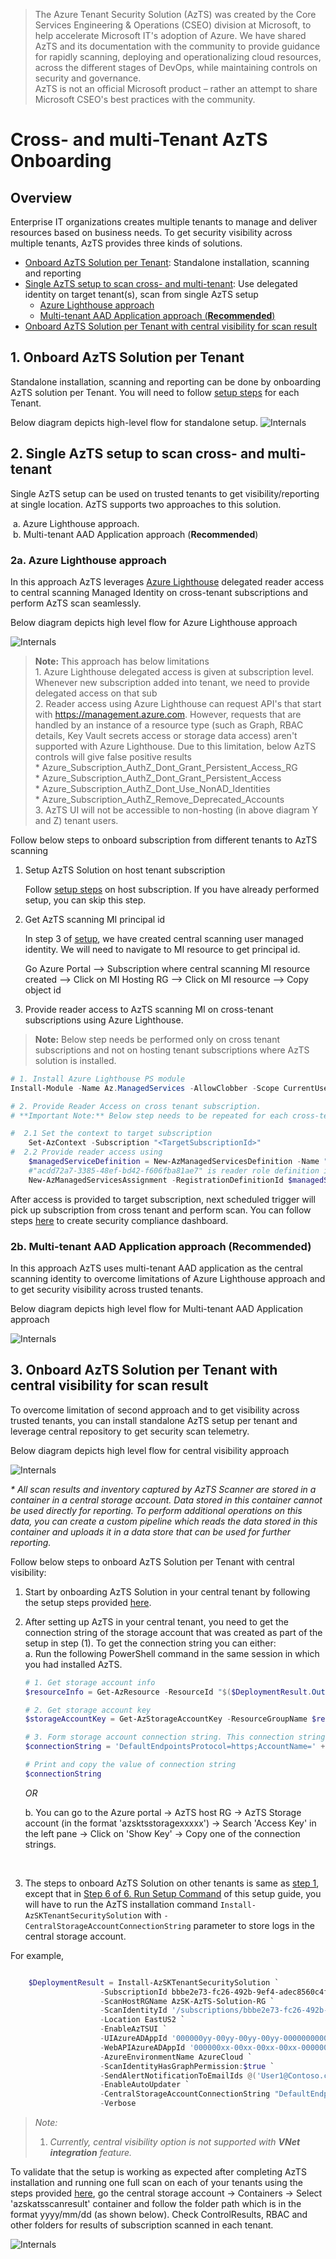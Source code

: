 > The Azure Tenant Security Solution (AzTS) was created by the Core Services Engineering & Operations (CSEO) division at Microsoft, to help accelerate Microsoft IT's adoption of Azure. We have shared AzTS and its documentation with the community to provide guidance for rapidly scanning, deploying and operationalizing cloud resources, across the different stages of DevOps, while maintaining controls on security and governance.
<br>AzTS is not an official Microsoft product – rather an attempt to share Microsoft CSEO's best practices with the community.

# Cross- and multi-Tenant AzTS Onboarding

## Overview

Enterprise IT organizations creates multiple tenants to manage and deliver resources based on business needs. To get security visibility across multiple tenants, AzTS provides three kinds of solutions.

- [Onboard AzTS Solution per Tenant](#1-onboard-azts-solution-per-tenant): Standalone installation, scanning and reporting 
- [Single AzTS setup to scan cross- and multi-tenant](#2-single-azts-setup-to-scan-cross--and-multi-tenant): Use delegated identity on target tenant(s), scan from single AzTS setup
  - [Azure Lighthouse approach](#2a-azure-lighthouse-approach)
  - [Multi-tenant AAD Application approach (**Recommended**)](#2b-multi-tenant-aad-application-approach-recommended)
- [ Onboard AzTS Solution per Tenant with central visibility for scan result](#3-onboard-azts-solution-per-tenant-with-central-visibility-for-scan-result)   



## 1. Onboard AzTS Solution per Tenant

Standalone installation, scanning and reporting can be done by onboarding AzTS solution per Tenant.
You will need to follow [setup steps](/01-Setup%20and%20getting%20started/README.md) for each Tenant. 


Below diagram depicts high-level flow for standalone setup.
![Internals](../Images/05-CrossTenant_StandaloneSetup.png)


## 2. Single AzTS setup to scan cross- and multi-tenant

Single AzTS setup can be used on trusted tenants to get visibility/reporting at single location. AzTS supports two approaches to this solution.

&nbsp;a. Azure Lighthouse approach.<br>
&nbsp;b. Multi-tenant AAD Application approach (**Recommended**)

### 2a. Azure Lighthouse approach
In this approach AzTS leverages [Azure Lighthouse](https://docs.microsoft.com/en-us/azure/lighthouse/overview) delegated reader access to central scanning Managed Identity on cross-tenant subscriptions and perform AzTS scan seamlessly. 

Below diagram depicts high level flow for Azure Lighthouse approach

![Internals](../Images/05-CrossTenant_AzureLightHouse.png)

 >**Note:**  This approach has below limitations <br/>1. Azure Lighthouse delegated access is given at subscription level. Whenever new subscription added into tenant, we need to provide delegated access on that sub <br/>2. Reader access using Azure Lighthouse can request API's that start with https://management.azure.com. However, requests that are handled by an instance of a resource type (such as Graph, RBAC details, Key Vault secrets access or storage data access) aren't supported with Azure Lighthouse. Due to this limitation, below AzTS controls will give false positive results<br/>* Azure_Subscription_AuthZ_Dont_Grant_Persistent_Access_RG <br/>* Azure_Subscription_AuthZ_Dont_Grant_Persistent_Access<br/>* Azure_Subscription_AuthZ_Dont_Use_NonAD_Identities<br/>* Azure_Subscription_AuthZ_Remove_Deprecated_Accounts <br/>3. AzTS UI will not be accessible to non-hosting (in above diagram Y and Z) tenant users. 


Follow below steps to onboard subscription from different tenants to AzTS scanning

1. Setup AzTS Solution on host tenant subscription

    Follow [setup steps](/01-Setup%20and%20getting%20started/README.md) on host subscription. If you have already performed setup, you can skip this step. 

2. Get AzTS scanning MI principal id
   
   In step 3 of [setup](/01-Setup%20and%20getting%20started/README.md), we have created central scanning user managed identity. We will need to navigate to MI resource to get principal id. 

   Go Azure Portal --> Subscription where central scanning MI resource created --> Click on MI Hosting RG --> Click on MI resource --> Copy object id 

3. Provide reader access to AzTS scanning MI on cross-tenant subscriptions using Azure Lighthouse. 
> **Note:** Below step needs be performed only on cross tenant subscriptions and not on hosting tenant subscriptions where AzTS solution is installed.  

```PowerShell
# 1. Install Azure Lighthouse PS module
Install-Module -Name Az.ManagedServices -AllowClobber -Scope CurrentUser -repository PSGallery

# 2. Provide Reader Access on cross tenant subscription. 
# **Important Note:** Below step needs to be repeated for each cross-tenant subscription that needs to be scanned using AzTS solution

#  2.1 Set the context to target subscription 
    Set-AzContext -Subscription "<TargetSubscriptionId>"
#  2.2 Provide reader access using 
    $managedServiceDefinition = New-AzManagedServicesDefinition -Name "AzTS Scanner Managed Service" -Description "AzTS Scanning MI Access" -ManagedByTenantId "<HostTenantId>" -PrincipalId "<CentralScanningMIPrincipalId>" -RoleDefinitionId "acdd72a7-3385-48ef-bd42-f606fba81ae7" 
    #"acdd72a7-3385-48ef-bd42-f606fba81ae7" is reader role definition id
    New-AzManagedServicesAssignment -RegistrationDefinitionId $managedServiceDefinition.Id

```

After access is provided to target subscription, next scheduled trigger will pick up subscription from cross tenant and perform scan. You can follow steps [here](../02-Monitoring%20security%20using%20AzTS/README.md) to create security compliance dashboard.

### 2b. Multi-tenant AAD Application approach (Recommended)
In this approach AzTS uses multi-tenant AAD application as the central scanning identity to overcome limitations of Azure Lighthouse approach and to get security visibility across trusted tenants.

Below diagram depicts high level flow for Multi-tenant AAD Application approach

![Internals](../Images/05-CrossTenant_Multi_Tenant_AAD_Application.PNG)

## 3. Onboard AzTS Solution per Tenant with central visibility for scan result

To overcome limitation of second approach and to get visibility across trusted tenants, you can install standalone AzTS setup per tenant and leverage central repository to get security scan telemetry. 

Below diagram depicts high level flow for central visibility approach

![Internals](../Images/05-CrossTenant_CentralVisibility_StorageAccount.png)

 _\* All scan results and inventory captured by AzTS Scanner are stored in a container in a central storage account. Data stored in this container cannot be used directly for reporting. To perform additional operations on this data, you can create a custom pipeline which reads the data stored in this container and uploads it in a data store that can be used for further reporting._

Follow below steps to onboard AzTS Solution per Tenant with central visibility:

1. Start by onboarding AzTS Solution in your central tenant by following the setup steps provided [here](/01-Setup%20and%20getting%20started/README.md). 

2. After setting up AzTS in your central tenant, you need to get the connection string of the storage account that was created as part of the setup in step (1). To get the connection string you can either: <br>
a. Run the following PowerShell command in the same session in which you had installed AzTS. 

    ``` PowerShell
    # 1. Get storage account info
    $resourceInfo = Get-AzResource -ResourceId "$($DeploymentResult.Outputs.storageId.Value)"

    # 2. Get storage account key
    $storageAccountKey = Get-AzStorageAccountKey -ResourceGroupName $resourceInfo.ResourceGroupName -Name $resourceInfo.Name

    # 3. Form storage account connection string. This connection string will be required in the next step.
    $connectionString = 'DefaultEndpointsProtocol=https;AccountName=' + $resourceInfo.Name + ';AccountKey=' + $storageAccountKey[0].Value + ';EndpointSuffix=core.windows.net' 

    # Print and copy the value of connection string
    $connectionString

    ```
    _OR_ <br>

    b. You can go to the Azure portal -> AzTS host RG -> AzTS Storage account (in the format 'azsktsstoragexxxxx') -> Search 'Access Key' in the left pane -> Click on 'Show Key' -> Copy one of the connection strings.

<br>

3. The steps to onboard AzTS Solution on other tenants is same as [step 1](/01-Setup%20and%20getting%20started/README.md), except that in [Step 6 of 6. Run Setup Command](../01-Setup%20and%20getting%20started/README.md#step-6-of-6-run-setup-command) of this setup guide, you will have to run the AzTS installation command `Install-AzSKTenantSecuritySolution` with `-CentralStorageAccountConnectionString` parameter to store logs in the central storage account.

For example,

``` PowerShell

    $DeploymentResult = Install-AzSKTenantSecuritySolution `
                    -SubscriptionId bbbe2e73-fc26-492b-9ef4-adec8560c4fe `
                    -ScanHostRGName AzSK-AzTS-Solution-RG `
                    -ScanIdentityId '/subscriptions/bbbe2e73-fc26-492b-9ef4-adec8560c4fe/resourceGroups/TenantReaderRG/providers/Microsoft.ManagedIdentity/userAssignedIdentities/TenantReaderUserIdentity' `
                    -Location EastUS2 `
                    -EnableAzTSUI `
                    -UIAzureADAppId '000000yy-00yy-00yy-00yy-0000000000yy' `
                    -WebAPIAzureADAppId '000000xx-00xx-00xx-00xx-0000000000xx' `
                    -AzureEnvironmentName AzureCloud `
                    -ScanIdentityHasGraphPermission:$true `
                    -SendAlertNotificationToEmailIds @('User1@Contoso.com', 'User2@Contoso.com', 'User3@Contoso.com') `
                    -EnableAutoUpdater `
                    -CentralStorageAccountConnectionString "DefaultEndpointsProtocol=https;AccountName=xxx;AccountKey=xxx;EndpointSuffix=core.windows.net" `
                    -Verbose

```

> _Note:_
> 1. _Currently, central visibility option is not supported with **VNet integration** feature._

To validate that the setup is working as expected after completing AzTS installation and running one full scan on each of your tenants using the steps provided [here](../01-Setup%20and%20getting%20started/README.md#2-manually-trigger-azts-on-demand-scan-for-entire-tenant), go the central storage account -> Containers -> Select 'azskatsscanresult' container and follow the folder path which is in the format yyyy/mm/dd (as shown below). Check ControlResults, RBAC and other folders for results of subscription scanned in each tenant.

![Internals](../Images/05-CrossTenant_CentralVisibility_StorageAccount_Container_Screenshot.png)


